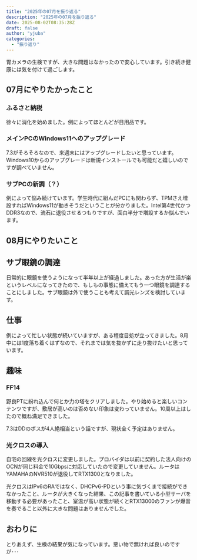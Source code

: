 ```yaml
---
title: "2025年の07月を振り返る"
description: "2025年の07月を振り返る"
date: 2025-08-02T08:35:28Z
draft: false
author: "yjuba"
categories:
  - "振り返り"
---
```


胃カメラの生検ですが、大きな問題はなかったので安心しています。引き続き健康には気を付けて過ごします。

## 07月にやりたかったこと

### ふるさと納税
徐々に消化を始めました。例によってほとんどが日用品です。

### メインPCのWindows11へのアップグレード
7.3がそろそろなので、来週末にはアップグレードしたいと思っています。Windows10からのアップグレードは新規インストールでも可能だと嬉しいのですが調べていません。

### サブPCの新調（？）
例によって悩み続けています。学生時代に組んだPCにも関わらず、TPMさえ増設すればWindows11が動きそうだということが分かりました。Intel第4世代かつDDR3なので、流石に退役させるつもりですが、面白半分で増設するか悩んでいます。

## 08月にやりたいこと

## サブ眼鏡の調達
日常的に眼鏡を使うようになって半年以上が経過しました。あった方が生活が楽というレベルになってきたので、もしもの事態に備えてもう一つ眼鏡を調達することにしました。サブ眼鏡は外で使うことも考えて調光レンズを検討しています。

## 仕事
例によって忙しい状態が続いていますが、ある程度目処が立ってきました。8月中には1度落ち着くはずなので、それまでは気を抜かずに走り抜けたいと思っています。

## 趣味

### FF14
野良PTに紛れ込んで何とか力の塔をクリアしました。やり始めると楽しいコンテンツですが、敷居が高いのは否めない印象は変わっていません。10周以上はしたので概ね満足できました。

7.3はDDのボスが4人絶相当という話ですが、現状全く予定はありません。

### 光クロスの導入
自宅の回線を光クロスに変更しました。プロバイダは以前に契約した法人向けのOCNが同じ料金で10Gbpsに対応していたので変更していません。ルータはYAMAHAのNVR510が退役してRTX1300となりました。

光クロスはIPv6のRAではなく、DHCPv6-PDという事に気づくまで接続ができなかったこと、ルータが大きくなった結果、この記事を書いている小型サーバを移動する必要があったこと、室温が高い状態が続くとRTX13000のファンが爆音を奏でること以外に大きな問題はありませんでした。

## おわりに
とりあえず、生検の結果が気になっています。悪い物で無ければ良いのですが･･･

